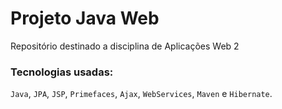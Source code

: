 # Projeto Java Web
Repositório destinado a disciplina de Aplicações Web 2
### Tecnologias usadas:
`Java`, `JPA`, `JSP`, `Primefaces`, `Ajax`, `WebServices`, `Maven` e `Hibernate`.
